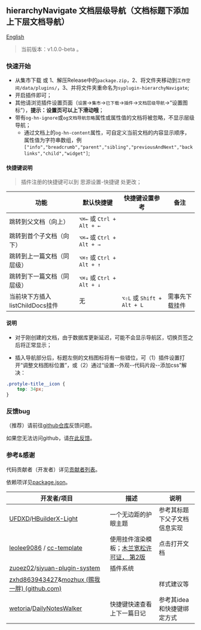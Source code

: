 ## hierarchyNavigate 文档层级导航（文档标题下添加上下层文档导航）

[English](README.md)

> 当前版本：v1.0.0-beta 。

### 快速开始

- 从集市下载 或 1、解压Release中的`package.zip`，2、将文件夹移动到`工作空间/data/plugins/`，3、并将文件夹重命名为`syplugin-hierarchyNavigate`;
- 开启插件即可；
- 其他请浏览插件设置页面（`设置`→`集市`→`已下载`→`插件`→`文档层级导航`→“设置图标”），**提示：设置页可以上下滑动哦**；
- 带有`og-hn-ignore`或`og文档导航忽略`属性或属性值的文档将被忽略，不显示层级导航；
  - 通过文档上的`og-hn-content`属性，可自定义当前文档的内容显示顺序，属性值为字符串数组，例`["info","breadcrumb","parent","sibling","previousAndNext","backlinks","child","widget"]`;

#### 快捷键说明

> 插件注册的快捷键可以到 思源设置-快捷键 处更改；

| 功能 | 默认快捷键 | 快捷键设置参考| 备注 |
| --- | --- | --- | --- |
| 跳转到父文档（向上） | `⌥⌘←` 或 `Ctrl + Alt + ←` | | |
| 跳转到首个子文档（向下） | `⌥⌘→` 或 `Ctrl + Alt + →` | | |
| 跳转到上一篇文档（同层级） | `⌥⌘↑` 或 `Ctrl + Alt + ↑` |  |  |
| 跳转到下一篇文档（同层级） | `⌥⌘↓` 或 `Ctrl + Alt + ↓`  |  | |
| 当前块下方插入listChildDocs挂件 | 无 | `⌥⇧L` 或 `Shift + Alt + L` | 需事先下载挂件 |

#### 说明

- 对于刚创建的文档，由于数据库更新延迟，可能不会显示导航区，切换页签之后将正常显示；

- 插入导航部分后，标题左侧的文档图标将有一些错位，可（1）插件设置打开“调整文档图标位置”，或（2）通过“设置--外观--代码片段--添加css”解决：

```css
.protyle-title__icon {
    top: 34px;
}
```



### 反馈bug

（推荐）请前往[github仓库](https://github.com/OpaqueGlass/syplugin-my-plugin-collection)反馈问题。

如果您无法访问github，请[在此反馈](https://wj.qq.com/s2/12395364/b69f/)。

### 参考&感谢

代码贡献者（开发者）详见[贡献者列表](https://github.com/OpaqueGlass/syplugin-my-plugin-collection/graphs/contributors)。

依赖项详见[package.json](./package.json)。

| 开发者/项目                                                  | 描述                                                         | 说明                         |
| ------------------------------------------------------------ | ------------------------------------------------------------ | ---------------------------- |
| [UFDXD](https://github.com/UFDXD)/[HBuilderX-Light](https://github.com/UFDXD/HBuilderX-Light) | 一个无边距的护眼主题                                         | 参考其标题下父子文档信息实现 |
| [leolee9086](https://github.com/leolee9086) / [cc-template](https://github.com/leolee9086/cc-template) | 使用挂件渲染模板；[木兰宽松许可证， 第2版](https://github.com/leolee9086/cc-template/blob/main/LICENSE) | 点击打开文档                 |
| [zuoez02](https://github.com/zuoez02)/[siyuan-plugin-system](https://github.com/zuoez02/siyuan-plugin-system) | 插件系统                                                     |                              |
| [zxhd863943427](https://github.com/zxhd863943427)&[mozhux (赐我一胖) (github.com)](https://github.com/mozhux) |                                                              | 样式建议等                   |
|[wetoria](https://github.com/Wetoria)/[DailyNotesWalker](https://github.com/Wetoria/siyuan-plugin-DailyNotesWalker)|快捷键快速查看上下一篇日记|参考其idea和快捷键绑定方式|